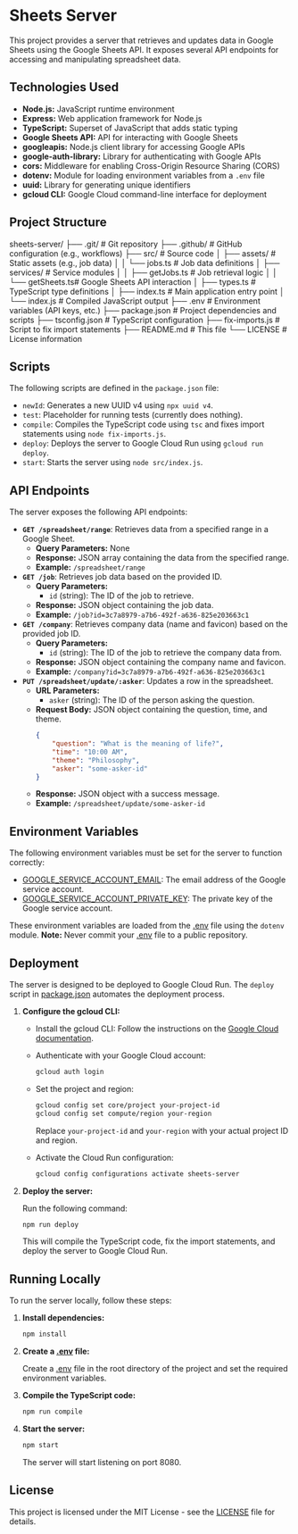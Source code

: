 # Sheets Server

This project provides a server that retrieves and updates data in Google Sheets using the Google Sheets API. It exposes several API endpoints for accessing and manipulating spreadsheet data.

## Technologies Used

*   **Node.js:** JavaScript runtime environment
*   **Express:** Web application framework for Node.js
*   **TypeScript:** Superset of JavaScript that adds static typing
*   **Google Sheets API:** API for interacting with Google Sheets
*   **googleapis:** Node.js client library for accessing Google APIs
*   **google-auth-library:** Library for authenticating with Google APIs
*   **cors:** Middleware for enabling Cross-Origin Resource Sharing (CORS)
*   **dotenv:** Module for loading environment variables from a `.env` file
*   **uuid:** Library for generating unique identifiers
*   **gcloud CLI:** Google Cloud command-line interface for deployment

## Project Structure

sheets-server/
├── .git/               # Git repository
├── .github/            # GitHub configuration (e.g., workflows)
├── src/                # Source code
│   ├── assets/         # Static assets (e.g., job data)
│   │   └── jobs.ts     # Job data definitions
│   ├── services/       # Service modules
│   │   ├── getJobs.ts  # Job retrieval logic
│   │   └── getSheets.ts# Google Sheets API interaction
│   ├── types.ts        # TypeScript type definitions
│   ├── index.ts        # Main application entry point
│   └── index.js        # Compiled JavaScript output
├── .env                # Environment variables (API keys, etc.)
├── package.json        # Project dependencies and scripts
├── tsconfig.json       # TypeScript configuration
├── fix-imports.js      # Script to fix import statements
├── README.md           # This file
└── LICENSE             # License information

## Scripts

The following scripts are defined in the `package.json` file:

*   `newId`: Generates a new UUID v4 using `npx uuid v4`.
*   `test`: Placeholder for running tests (currently does nothing).
*   `compile`: Compiles the TypeScript code using `tsc` and fixes import statements using `node fix-imports.js`.
*   `deploy`: Deploys the server to Google Cloud Run using `gcloud run deploy`.
*   `start`: Starts the server using `node src/index.js`.

## API Endpoints

The server exposes the following API endpoints:

*   **`GET /spreadsheet/range`**: Retrieves data from a specified range in a Google Sheet.
    *   **Query Parameters:** None
    *   **Response:** JSON array containing the data from the specified range.
    *   **Example:** `/spreadsheet/range`
*   **`GET /job`**: Retrieves job data based on the provided ID.
    *   **Query Parameters:**
        *   `id` (string): The ID of the job to retrieve.
    *   **Response:** JSON object containing the job data.
    *   **Example:** `/job?id=3c7a8979-a7b6-492f-a636-825e203663c1`
*   **`GET /company`**: Retrieves company data (name and favicon) based on the provided job ID.
    *   **Query Parameters:**
        *   `id` (string): The ID of the job to retrieve the company data from.
    *   **Response:** JSON object containing the company name and favicon.
    *   **Example:** `/company?id=3c7a8979-a7b6-492f-a636-825e203663c1`
*   **`PUT /spreadsheet/update/:asker`**: Updates a row in the spreadsheet.
    *   **URL Parameters:**
        *   `asker` (string): The ID of the person asking the question.
    *   **Request Body:** JSON object containing the question, time, and theme.
        ```json
        {
            "question": "What is the meaning of life?",
            "time": "10:00 AM",
            "theme": "Philosophy",
            "asker": "some-asker-id"
        }
        ```
    *   **Response:** JSON object with a success message.
    *   **Example:** `/spreadsheet/update/some-asker-id`

## Environment Variables

The following environment variables must be set for the server to function correctly:

*   [GOOGLE_SERVICE_ACCOUNT_EMAIL](http://_vscodecontentref_/10): The email address of the Google service account.
*   [GOOGLE_SERVICE_ACCOUNT_PRIVATE_KEY](http://_vscodecontentref_/11): The private key of the Google service account.

These environment variables are loaded from the [.env](http://_vscodecontentref_/12) file using the `dotenv` module.  **Note:** Never commit your [.env](http://_vscodecontentref_/13) file to a public repository.

## Deployment

The server is designed to be deployed to Google Cloud Run. The `deploy` script in [package.json](http://_vscodecontentref_/14) automates the deployment process.

1.  **Configure the gcloud CLI:**

    *   Install the gcloud CLI:  Follow the instructions on the [Google Cloud documentation](https://cloud.google.com/sdk/docs/install).
    *   Authenticate with your Google Cloud account:

        ```bash
        gcloud auth login
        ```

    *   Set the project and region:

        ```bash
        gcloud config set core/project your-project-id
        gcloud config set compute/region your-region
        ```

        Replace `your-project-id` and `your-region` with your actual project ID and region.
    *   Activate the Cloud Run configuration:

        ```bash
        gcloud config configurations activate sheets-server
        ```

2.  **Deploy the server:**

    Run the following command:

    ```bash
    npm run deploy
    ```

    This will compile the TypeScript code, fix the import statements, and deploy the server to Google Cloud Run.

## Running Locally

To run the server locally, follow these steps:

1.  **Install dependencies:**

    ```bash
    npm install
    ```

2.  **Create a [.env](http://_vscodecontentref_/15) file:**

    Create a [.env](http://_vscodecontentref_/16) file in the root directory of the project and set the required environment variables.

3.  **Compile the TypeScript code:**

    ```bash
    npm run compile
    ```

4.  **Start the server:**

    ```bash
    npm start
    ```

    The server will start listening on port 8080.

## License

This project is licensed under the MIT License - see the [LICENSE](http://_vscodecontentref_/17) file for details.